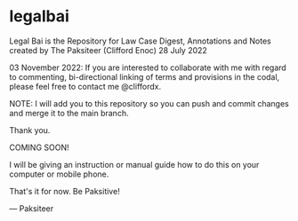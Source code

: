 # legalbai
Legal Bai is the Repository for Law Case Digest, Annotations and Notes created by The Paksiteer (Clifford Enoc) 28 July 2022

03 November 2022: If you are interested to collaborate with me with regard to commenting, bi-directional linking of terms and provisions in the codal, please feel free to contact me @cliffordx.

NOTE: I will add you to this repository so you can push and commit changes and merge it to the main branch. 

Thank you.

COMING SOON!

I will be giving an instruction or manual guide how to do this on your computer or mobile phone.

That's it for now. Be Paksitive!

— Paksiteer
